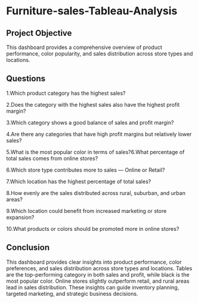 # Furniture-sales-Tableau-Analysis
## Project Objective
This dashboard provides a comprehensive overview of product performance, color popularity, and sales distribution across store types and locations.
## Questions
1.Which product category has the highest sales?

2.Does the category with the highest sales also have the highest profit margin?

3.Which category shows a good balance of sales and profit margin?

4.Are there any categories that have high profit margins but relatively lower sales?

5.What is the most popular color in terms of sales?6.What percentage of total sales comes from online stores?

6.Which store type contributes more to sales — Online or Retail?

7.Which location has the highest percentage of total sales?

8.How evenly are the sales distributed across rural, suburban, and urban areas?

9.Which location could benefit from increased marketing or store expansion?

10.What products or colors should be promoted more in online stores?

## Conclusion
This dashboard provides clear insights into product performance, color preferences, and sales distribution across store types and locations. Tables are the top-performing category in both sales and profit, while black is the most popular color. Online stores slightly outperform retail, and rural areas lead in sales distribution. These insights can guide inventory planning, targeted marketing, and strategic business decisions.
